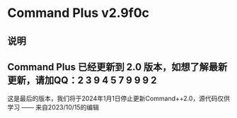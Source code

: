 # Command Plus v2.9f0c
## 说明
Command Plus 已经更新到 2.0 版本，如想了解最新更新，请加QQ：2 3 9 4 5 7 9 9 9 2
---
这是最后的版本，我们将于2024年1月1日停止更新Command++2.0，源代码仅供学习 —— 来自2023/10/15的编辑
